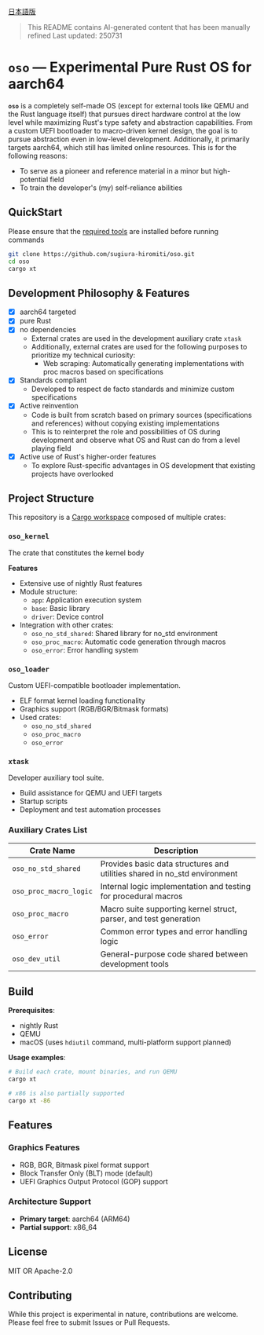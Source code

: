 [日本語版](README.md)

> This README contains AI-generated content that has been manually refined
> Last updated: 250731

# `oso` — Experimental Pure Rust OS for aarch64

**`oso`** is a completely self-made OS (except for external tools like QEMU and the Rust language itself) that pursues direct hardware control at the low level while maximizing Rust's type safety and abstraction capabilities.
From a custom UEFI bootloader to macro-driven kernel design, the goal is to pursue abstraction even in low-level development.
Additionally, it primarily targets aarch64, which still has limited online resources.
This is for the following reasons:

- To serve as a pioneer and reference material in a minor but high-potential field
- To train the developer's (my) self-reliance abilities

## QuickStart

Please ensure that the [required tools](#build) are installed before running commands

```bash
git clone https://github.com/sugiura-hiromiti/oso.git
cd oso
cargo xt
```

## Development Philosophy & Features

- [x] aarch64 targeted
- [x] pure Rust
- [x] no dependencies
  - External crates are used in the development auxiliary crate `xtask`
  - Additionally, external crates are used for the following purposes to prioritize my technical curiosity:
    - Web scraping: Automatically generating implementations with proc macros based on specifications
- [x] Standards compliant
  - Developed to respect de facto standards and minimize custom specifications
- [x] Active reinvention
  - Code is built from scratch based on primary sources (specifications and references) without copying existing implementations
  - This is to reinterpret the role and possibilities of OS during development and observe what OS and Rust can do from a level playing field
- [x] Active use of Rust's higher-order features
  - To explore Rust-specific advantages in OS development that existing projects have overlooked

## Project Structure

This repository is a [Cargo workspace](https://doc.rust-lang.org/book/ch14-03-cargo-workspaces.html) composed of multiple crates:

### `oso_kernel`

The crate that constitutes the kernel body

**Features**

- Extensive use of nightly Rust features
- Module structure:
  - `app`: Application execution system
  - `base`: Basic library
  - `driver`: Device control
- Integration with other crates:
  - `oso_no_std_shared`: Shared library for no_std environment
  - `oso_proc_macro`: Automatic code generation through macros
  - `oso_error`: Error handling system

### `oso_loader`

Custom UEFI-compatible bootloader implementation.

- ELF format kernel loading functionality
- Graphics support (RGB/BGR/Bitmask formats)
- Used crates:
  - `oso_no_std_shared`
  - `oso_proc_macro`
  - `oso_error`

### `xtask`

Developer auxiliary tool suite.

- Build assistance for QEMU and UEFI targets
- Startup scripts
- Deployment and test automation processes

### Auxiliary Crates List

| Crate Name             | Description                                                                    |
| ---------------------- | ------------------------------------------------------------------------------ |
| `oso_no_std_shared`    | Provides basic data structures and utilities shared in no_std environment     |
| `oso_proc_macro_logic` | Internal logic implementation and testing for procedural macros               |
| `oso_proc_macro`       | Macro suite supporting kernel struct, parser, and test generation             |
| `oso_error`            | Common error types and error handling logic                                   |
| `oso_dev_util`         | General-purpose code shared between development tools                         |

## Build

**Prerequisites**:

- nightly Rust
- QEMU
- macOS (uses `hdiutil` command, multi-platform support planned)

**Usage examples**:

```bash
# Build each crate, mount binaries, and run QEMU
cargo xt

# x86 is also partially supported
cargo xt -86
```

## Features

### Graphics Features

- RGB, BGR, Bitmask pixel format support
- Block Transfer Only (BLT) mode (default)
- UEFI Graphics Output Protocol (GOP) support

### Architecture Support

- **Primary target**: aarch64 (ARM64)
- **Partial support**: x86_64

## License

MIT OR Apache-2.0

## Contributing

While this project is experimental in nature, contributions are welcome.
Please feel free to submit Issues or Pull Requests.
